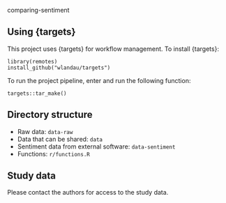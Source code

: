 comparing-sentiment

## Using {targets}

This project uses {targets} for workflow management. To install {targets}:

```{r}
library(remotes)
install_github("wlandau/targets")
```

To run the project pipeline, enter and run the following function:

`targets::tar_make()`

## Directory structure

- Raw data: `data-raw`
- Data that can be shared: `data`
- Sentiment data from external software: `data-sentiment`
- Functions: `r/functions.R`

## Study data

Please contact the authors for access to the study data.